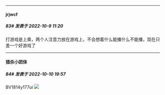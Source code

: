 

*****

####  jrjwcf  
##### 83#       发表于 2022-10-9 11:20

打游戏是上乘，两个人注意力放在游戏上，不会想着什么能播什么不能播，现在只差一个好游戏了



*****

####  猎杀小团体  
##### 84#       发表于 2022-10-10 19:57

BV1814y177ui
<img src="https://static.saraba1st.com/image/smiley/face2017/037.png" referrerpolicy="no-referrer">

